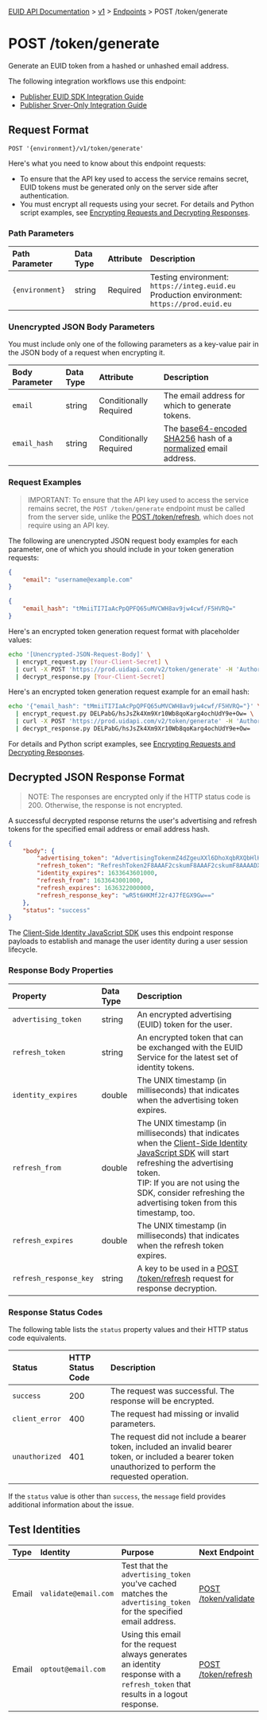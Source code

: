 [EUID API Documentation](../../README.md) > [v1](../README.md) > [Endpoints](./README.md) > POST /token/generate

# POST /token/generate
Generate an EUID token from a hashed or unhashed email address.

The following integration workflows use this endpoint:
* [Publisher EUID SDK Integration Guide](../guides/publisher-client-side.md)
* [Publisher Srver-Only Integration Guide](../guides/custom-publisher-integration.md)

## Request Format 

```POST '{environment}/v1/token/generate'```

Here's what you need to know about this endpoint requests:
- To ensure that the API key used to access the service remains secret, EUID tokens must be generated only on the server side after authentication. 
- You must encrypt all requests using your secret. For details and Python script examples, see [Encrypting Requests and Decrypting Responses](../encryption-decryption.md).

### Path Parameters

| Path Parameter | Data Type | Attribute | Description |
| :--- | :--- | :--- | :--- |
| `{environment}` | string | Required | Testing environment: `https://integ.euid.eu`<br/>Production environment: `https://prod.euid.eu` |

###  Unencrypted JSON Body Parameters

You must include only one of the following parameters as a key-value pair in the JSON body of a request when encrypting it.

| Body Parameter | Data Type | Attribute | Description | 
| :--- | :--- | :--- | :--- |
| `email` | string | Conditionally Required | The email address for which to generate tokens. | 
| `email_hash` | string | Conditionally Required | The [base64-encoded SHA256](../../README.md#email-address-hash-encoding) hash of a [normalized](../../README.md#email-address-normalization) email address. |


### Request Examples

>IMPORTANT: To ensure that the API key used to access the service remains secret, the `POST /token/generate` endpoint must be called from the server side, unlike the [POST /token/refresh](./post-token-refresh.md), which does not require using an API key.

The following are unencrypted JSON request body examples for each parameter, one of which you should include in your token generation requests:

```json
{
    "email": "username@example.com"
}
```
```json
{
    "email_hash": "tMmiiTI7IaAcPpQPFQ65uMVCWH8av9jw4cwf/F5HVRQ="
}
```

Here's an encrypted token generation request format with placeholder values:

```sh
echo '[Unencrypted-JSON-Request-Body]' \
  | encrypt_request.py [Your-Client-Secret] \
  | curl -X POST 'https://prod.uidapi.com/v2/token/generate' -H 'Authorization: Bearer [Your-Client-API-Key]' \
  | decrypt_response.py [Your-Client-Secret]
```

Here's an encrypted token generation request example for an email hash:

```sh
echo '{"email_hash": "tMmiiTI7IaAcPpQPFQ65uMVCWH8av9jw4cwf/F5HVRQ="}' \
  | encrypt_request.py DELPabG/hsJsZk4Xm9Xr10Wb8qoKarg4ochUdY9e+Ow= \
  | curl -X POST 'https://prod.uidapi.com/v2/token/generate' -H 'Authorization: Bearer YourTokenBV3tua4BXNw+HVUFpxLlGy8nWN6mtgMlIk=' \
  | decrypt_response.py DELPabG/hsJsZk4Xm9Xr10Wb8qoKarg4ochUdY9e+Ow=
```
For details and Python script examples, see [Encrypting Requests and Decrypting Responses](../encryption-decryption.md).


## Decrypted JSON Response Format 

>NOTE: The responses are encrypted only if the HTTP status code is 200. Otherwise, the response is not encrypted.

A successful decrypted response returns the user's advertising and refresh tokens for the specified email address or email address hash. 

```json
{
    "body": {
        "advertising_token": "AdvertisingTokenmZ4dZgeuXXl6DhoXqbRXQbHlHhA96leN94U1uavZVspwKXlfWETZ3b/besPFFvJxNLLySg4QEYHUAiyUrNncgnm7ppu0mi6wU2CW6hssiuEkKfstbo9XWgRUbWNTM+ewMzXXM8G9j8Q=",
        "refresh_token": "RefreshToken2F8AAAF2cskumF8AAAF2cskumF8AAAADXwFq/90PYmajV0IPrvo51Biqh7/M+JOuhfBY8KGUn//GsmZr9nf+jIWMUO4diOA92kCTF69JdP71Ooo+yF3V5yy70UDP6punSEGmhf5XSKFzjQssCtlHnKrJwqFGKpJkYA==",
        "identity_expires": 1633643601000,
        "refresh_from": 1633643001000,
        "refresh_expires": 1636322000000,
        "refresh_response_key": "wR5t6HKMfJ2r4J7fEGX9Gw=="
    },
    "status": "success"
}
```
The [Client-Side Identity JavaScript SDK](../sdks/client-side-identity.md) uses this endpoint response payloads to establish and manage the user identity during a user session lifecycle.


### Response Body Properties

| Property | Data Type | Description |
| :--- | :--- | :--- |
| `advertising_token` | string | An encrypted advertising (EUID) token for the user. |
| `refresh_token` | string | An encrypted token that can be exchanged with the EUID Service for the latest set of identity tokens. |
| `identity_expires` | double | The UNIX timestamp (in milliseconds) that indicates when the advertising token expires. |
| `refresh_from` | double | The UNIX timestamp (in milliseconds) that indicates when the [Client-Side Identity JavaScript SDK](../sdks/client-side-identity.md) will start refreshing the advertising token.</br>TIP: If you are not using the SDK, consider refreshing the advertising token from this timestamp, too. |
| `refresh_expires` | double | The UNIX timestamp (in milliseconds) that indicates when the refresh token expires. |
| `refresh_response_key` | string | A key to be used in a [POST /token/refresh](./post-token-refresh.md) request for response decryption. |

### Response Status Codes

The following table lists the `status` property values and their HTTP status code equivalents.

| Status | HTTP Status Code | Description |
| :--- | :--- | :--- |
| `success` | 200 | The request was successful. The response will be encrypted. |
| `client_error` | 400 | The request had missing or invalid parameters.|
| `unauthorized` | 401 | The request did not include a bearer token, included an invalid bearer token, or included a bearer token unauthorized to perform the requested operation. |

If the `status` value is other than `success`, the `message` field provides additional information about the issue.

## Test Identities

| Type | Identity | Purpose | Next Endpoint |
| :--- | :--- | :--- | :--- |
| Email | `validate@email.com` | Test that the `advertising_token` you've cached matches the `advertising_token` for the specified email address. | [POST /token/validate](./post-token-validate.md) |
| Email | `optout@email.com` | Using this email for the request always generates an identity response with a `refresh_token` that results in a logout response. | [POST /token/refresh](./post-token-refresh.md) |
